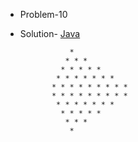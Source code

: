 - Problem-10

- Solution- [Java](https://github.com/hrishipawar24/Pattern-Printing-Javascript/blob/main/10-Pattern-Java/10-Pattern-Java-Solution)


                 * 
                * * * 
               * * * * * 
              * * * * * * * 
             * * * * * * * * * 
             * * * * * * * * * 
              * * * * * * * 
               * * * * * 
                * * * 
                 * 
